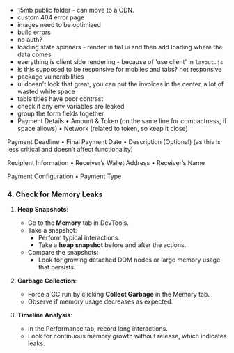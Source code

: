 
- 15mb public folder - can move to a CDN.
- custom 404 error page
- images need to be optimized
- build errors
- no auth?
- loading state spinners - render initial ui and then add loading where the data comes
- everything is client side rendering - because of 'use client' in `layout.js`
- is this supposed to be responsive for mobiles and tabs? not responsive
- package vulnerabilities
- ui doesn't look that great, you can put the invoices in the center,  a lot of wasted white space
- table titles have poor contrast
- check if any env variables are leaked
- group the form fields together
- Payment Details
	•	Amount & Token (on the same line for compactness, if space allows)
	•	Network (related to token, so keep it close)

Payment Deadline
	•	Final Payment Date
	•	Description (Optional) (as this is less critical and doesn’t affect functionality)

Recipient Information
	•	Receiver’s Wallet Address
	•	Receiver’s Name

Payment Configuration
	•	Payment Type




### **4. Check for Memory Leaks**

1. **Heap Snapshots**:
    
    - Go to the **Memory** tab in DevTools.
    - Take a snapshot:
        - Perform typical interactions.
        - Take a **heap snapshot** before and after the actions.
    - Compare the snapshots:
        - Look for growing detached DOM nodes or large memory usage that persists.
2. **Garbage Collection**:
    
    - Force a GC run by clicking **Collect Garbage** in the Memory tab.
    - Observe if memory usage decreases as expected.
3. **Timeline Analysis**:
    
    - In the Performance tab, record long interactions.
    - Look for continuous memory growth without release, which indicates leaks.